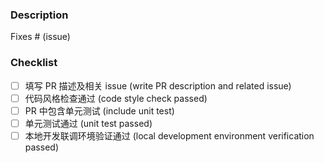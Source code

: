 ### Description

<!-- 关联相关issue Please include a summary of the change and which issue is fixed. -->
<!-- 给出必要的上下文以及review需要的必要信息 Please also include relevant motivation and context. -->

Fixes # (issue)

### Checklist

- [ ] 填写 PR 描述及相关 issue (write PR description and related issue)
- [ ] 代码风格检查通过 (code style check passed)
- [ ] PR 中包含单元测试 (include unit test)
- [ ] 单元测试通过 (unit test passed)
- [ ] 本地开发联调环境验证通过 (local development environment verification passed)
